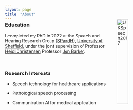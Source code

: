 ```yaml
---
layout: page
title: "About"
---
```

<div style="margin-top: -20px;">
<img src="/files/Thumbnail.png" alt="UKSpeech2017" style="width: 26.7%; margin-left: 35px; float: right;">
</div>


### Education ###
I completed my PhD in 2022 at the Speech and Hearing Research Group ([SPandH](https://www.sheffield.ac.uk/dcs/research/groups/spandh)), <u>University of Sheffield</u>, under the joint supervision of Professor [Heidi Christensen](https://www.sheffield.ac.uk/dcs/people/academic/heidi-christensen/) Professor [Jon Barker](http://staffwww.dcs.shef.ac.uk/people/J.Barker/).

<!-- I received my <u>MSc</u> and <u>BSc</u> degrees from the University of Edinburgh (UK) and Shanghai University (China), respectively, with degrees in Artificial Intelligence and Telecommunication Engineering. -->

<br>

### Research Interests ###
  * Speech technology for healthcare applications
  
  * Pathological speech processing
  
  * Communication AI for medical application
